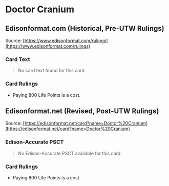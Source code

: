 # Doctor Cranium

## Edisonformat.com (Historical, Pre-UTW Rulings)

Source: [https://www.edisonformat.com/rulings](https://www.edisonformat.com/rulings)

### Card Text

> No card text found for this card.

### Card Rulings

*   Paying 800 Life Points is a cost.

## Edisonformat.net (Revised, Post-UTW Rulings)

Source: [https://edisonformat.net/card?name=Doctor%20Cranium](https://edisonformat.net/card?name=Doctor%20Cranium)

### Edison-Accurate PSCT

> No Edison-Accurate PSCT available for this card.

### Card Rulings

*   Paying 800 Life Points is a cost.
            